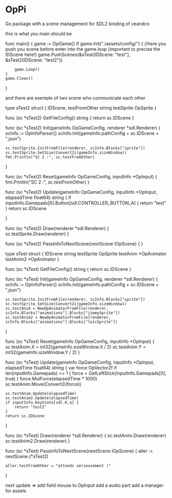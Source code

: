 # OpPi
Go package with a scene management for SDL2 binding of veandco

this is what you main should be

func main() {
	game := OpGame{}
	if game.Init("./assets/config/") {
		//here you push you scene before enter into the game.loop (important to precise the IDScene here!)
		game.PushScenes(&sTest{IDScene: "test"}, &sTest2{IDScene: "test2"})

		game.Loop()
	}
	game.Clean()
}

and there are exemple of two scene who communicate each other

type sTest2 struct {
	IDScene, testFromOther string
	testSprite             OpSprite
}

func (sc *sTest2) GetFileConfig() string {
	return sc.IDScene
}

func (sc *sTest2) Init(gameInfo OpGameConfig, renderer *sdl.Renderer) {
	scInfo := OpInfoParser{}
	scInfo.Init(gameInfo.pathConfig + sc.IDScene + ".json")

	sc.testSprite.InitFromFile(renderer, scInfo.Blocks["sprite"])
	sc.testSprite.SetSize(Convert2i(gameInfo.sizeWindow))
	fmt.Println("SC 2 :", sc.testFromOther)
}

func (sc *sTest2) Reset(gameInfo OpGameConfig, inputInfo *OpInput) {
	fmt.Println("SC 2 :", sc.testFromOther)
}

func (sc *sTest2) Update(gameInfo OpGameConfig, inputInfo *OpInput, elapsedTime float64) string {
	if inputInfo.Gamepads[0].Button[sdl.CONTROLLER_BUTTON_A] {
		return "test"
	}
	return sc.IDScene

}

func (sc *sTest2) Draw(renderer *sdl.Renderer) {
	sc.testSprite.Draw(renderer)
}

func (sc *sTest2) PassInfoToNextScene(nextScene IOpScene) {
}

type sTest struct {
	IDScene    string
	testSprite OpSprite
	testAnim   *OpAnimator
	testAnim2  *OpAnimator
}

func (sc *sTest) GetFileConfig() string {
	return sc.IDScene
}

func (sc *sTest) Init(gameInfo OpGameConfig, renderer *sdl.Renderer) {
	scInfo := OpInfoParser{}
	scInfo.Init(gameInfo.pathConfig + sc.IDScene + ".json")

	sc.testSprite.InitFromFile(renderer, scInfo.Blocks["sprite"])
	sc.testSprite.SetSize(Convert2i(gameInfo.sizeWindow))
	sc.testAnim = NewOpAnimatorFromFile(renderer, scInfo.Blocks["animations"].Blocks["jimmySprite"])
	sc.testAnim2 = NewOpAnimatorFromFile(renderer, scInfo.Blocks["animations"].Blocks["loicSprite"])
}

func (sc *sTest) Reset(gameInfo OpGameConfig, inputInfo *OpInput) {
	sc.testAnim.X = int32(gameInfo.sizeWindow.X / 2)
	sc.testAnim.Y = int32(gameInfo.sizeWindow.Y / 2)
}

func (sc *sTest) Update(gameInfo OpGameConfig, inputInfo *OpInput, elapsedTime float64) string {
	var force OpVector2f
	if len(inputInfo.Gamepads) >= 1 {
		force = GetLeftStick(inputInfo.Gamepads[0], true)
	}
	force.MulForce(elapsedTime * 1000)
	sc.testAnim.Move(Convert2i(force))

	sc.testAnim.Update(elapsedTime)
	sc.testAnim2.Update(elapsedTime)
	if inputInfo.KeyState[sdl.K_a] {
		return "test2"
	}
	return sc.IDScene
}

func (sc *sTest) Draw(renderer *sdl.Renderer) {
	sc.testAnim.Draw(renderer)
	sc.testAnim2.Draw(renderer)
}

func (sc *sTest) PassInfoToNextScene(nextScene IOpScene) {
	aller := nextScene.(*sTest2)

	aller.testFromOther = "attends sérieusement !"
}

next update =>
    add field mouse to OpInput
    add a audio part
    add a manager for assets

